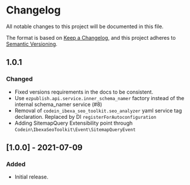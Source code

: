 # Changelog
All notable changes to this project will be documented in this file.

The format is based on [Keep a Changelog](https://keepachangelog.com/en/1.0.0/),
and this project adheres to [Semantic Versioning](https://semver.org/spec/v2.0.0.html).

## 1.0.1
### Changed

* Fixed versions requirements in the docs to be consistent.
* Use `ezpublish.api.service.inner_schema_namer` factory instead of the internal schema_namer service (#8)
* Removal of `codein_ibexa_seo_toolkit.seo_analyzer` yaml service tag declaration. Replaced by DI `registerForAutoconfiguration`
* Adding SitemapQuery Extensibility point through `Codein\IbexaSeoToolkit\Event\SitemapQueryEvent`

## [1.0.0] - 2021-07-09
### Added

* Initial release.
